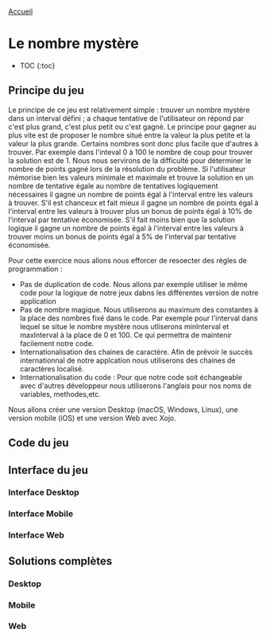 [Accueil](https://xojofr.github.io)

# Le nombre mystère

* TOC
{:toc}

## Principe du jeu

Le principe de ce jeu est relativement simple : trouver un nombre mystère dans un interval défini ; a chaque tentative de l'utilisateur on répond par c'est plus grand, c'est plus petit ou c'est gagné. Le principe pour gagner au plus vite est de proposer le nombre situé entre la valeur la plus petite et la valeur la plus grande. Certains nombres sont donc plus facile que d'autres à trouver. Par exemple dans l'inteval 0 à 100 le nombre de coup pour trouver la solution est de 1. Nous nous servirons de la difficulté pour déterminer le nombre de points gagné lors de la résolution du problème. Si l'utilisateur mémorise bien les valeurs minimale et maximale et trouve la solution en un nombre de tentative égale au nombre de tentatives logiquement nécessaires il gagne un nombre de points égal à l'interval entre les valeurs à trouver. S'il est chanceux et fait mieux il gagne un nombre de points égal à l'interval entre les valeurs à trouver plus un bonus de points égal à 10% de l'interval par tentative économisée. S'il fait moins bien que la solution logique il gagne un nombre de points égal à l'interval entre les valeurs à trouver moins un bonus de points égal à 5% de l'interval par tentative économisée.

Pour cette exercice nous allons nous efforcer de resoecter des règles de programmation :

* Pas de duplication de code. Nous allons par exemple utiliser le même code pour la logique de notre jeux dabns les différentes version de notre application
* Pas de nombre magique. Nous utiliserons au maximum des constantes à la place des nombres fixé dans le code. Par exemple pour l'interval dans lequel se situe le nombre mystère nous utliserons minInterval et maxInterval à la place de 0 et 100. Ce qui permettra de maintenir facilement notre code.
* Internationalisation des chaines de caractère. Afin de prévoir le succès internationnal de notre applcation nous utiliserons des chaines de caractères localisé.
* Internationalisation du code : Pour que notre code soit échangeable avec d'autres développeur nous utiliserons l'anglais pour nos noms de variables, methodes,etc.

Nous allons créer une version Desktop (macOS, Windows, Linux), une version mobile (iOS) et une version Web avec Xojo. 

## Code du jeu
## Interface du jeu
### Interface Desktop
### Interface Mobile
### Interface Web
## Solutions complètes
### Desktop
### Mobile
### Web

